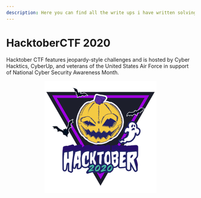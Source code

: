 ```yaml
---
description: Here you can find all the write ups i have written solving some of the HacktoberCTF 2020 challenges.
---
```


# HacktoberCTF 2020

Hacktober CTF features jeopardy-style challenges and is hosted by Cyber Hacktics, CyberUp, and veterans of the United States Air Force in support of National Cyber Security Awareness Month.

<p align="center">
  <img width="300px" alt="HacktoberCTF 2020 logo" src="/assets/images/CTFs/HacktoberCTF_2020/hacktober2020-logo.png">
</p>

